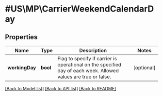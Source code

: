 # #US\MP\CarrierWeekendCalendarDay

## Properties

Name | Type | Description | Notes
------------ | ------------- | ------------- | -------------
**workingDay** | **bool** | Flag to specify if carrier is operational on the specified day of each week. Allowed values are true or false. | [optional]


[[Back to Model list]](../) [[Back to API list]](../../Api/US/MP) [[Back to README]](../../README.md)
